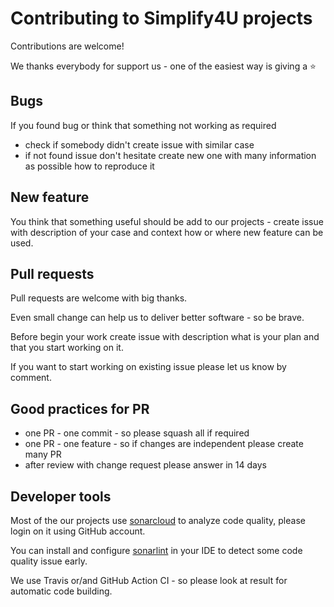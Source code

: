 # Contributing to Simplify4U projects

Contributions are welcome! 
 
We thanks everybody for support us - one of the easiest  way is giving a :star: 

## Bugs

If you found bug or think that something not working as required
 - check if somebody didn't create issue with similar case
 - if not found issue don't hesitate create new one with many information as possible how to reproduce it

## New feature

You think that something useful should be add to our projects - create issue with description of your case 
and context how or where new feature can be used.

##  Pull requests

Pull requests are welcome with big thanks.

Even small change can help us to deliver better software - so be brave.

Before begin your work create issue with description what is your plan and that you start working on it.

If you want to start working on existing issue please let us know by comment.
 
## Good practices for PR

 - one PR - one commit - so please squash all if required
 - one PR - one feature - so if changes are independent please create many PR
 - after review with change request please answer in 14 days

## Developer tools

Most of the our projects use [sonarcloud](https://sonarcloud.io/organizations/simplify4u/) 
to analyze code quality, please login on it using GitHub account.

You can install and configure [sonarlint](https://www.sonarlint.org/) in your IDE 
to detect some code quality issue early.

We use Travis or/and GitHub Action CI - so please look at result for automatic code building.
